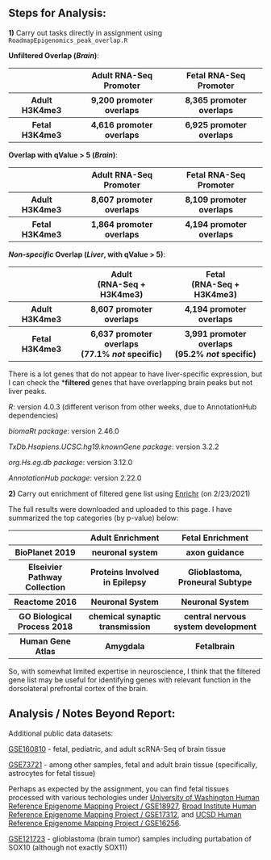 ## Steps for Analysis:

**1)** Carry out tasks directly in assignment using `RoadmapEpigenomics_peak_overlap.R`

**Unfiltered Overlap (*Brain*)**:

<table>
  <tbody>
    <tr>
      <th align="center"></th>
      <th align="center"><b>Adult RNA-Seq Promoter</b></th>
	  <th align="center"><b>Fetal RNA-Seq Promoter</b></th>
    </tr>
     <tr>
      <th align="center"><b>Adult H3K4me3</b></th>
      <th align="center">9,200 promoter overlaps</th>
	  <th align="center">8,365 promoter overlaps</th>
    </tr>
     <tr>
      <th align="center"><b>Fetal H3K4me3</b></th>
      <th align="center">4,616 promoter overlaps</th>
	  <th align="center">6,925 promoter overlaps</th>
    </tr>
</tbody>
</table>

**Overlap with qValue > 5 (*Brain*)**:

<table>
  <tbody>
    <tr>
      <th align="center"></th>
      <th align="center"><b>Adult RNA-Seq Promoter</b></th>
	  <th align="center"><b>Fetal RNA-Seq Promoter</b></th>
    </tr>
     <tr>
      <th align="center"><b>Adult H3K4me3</b></th>
      <th align="center">8,607 promoter overlaps</th>
	  <th align="center">8,109 promoter overlaps</th>
    </tr>
     <tr>
      <th align="center"><b>Fetal H3K4me3</b></th>
      <th align="center">1,864 promoter overlaps</th>
	  <th align="center">4,194 promoter overlaps</th>
    </tr>
</tbody>
</table>

***Non-specific* Overlap (*Liver*, with qValue > 5)**:

<table>
  <tbody>
    <tr>
      <th align="center"></th>
      <th align="center"><b>Adult<br>(RNA-Seq + H3K4me3)</b></th>
	  <th align="center"><b>Fetal<br>(RNA-Seq + H3K4me3)</b></th>
    </tr>
     <tr>
      <th align="center"><b>Adult H3K4me3</b></th>
      <th align="center">8,607 promoter overlaps</th>
	  <th align="center">4,194 promoter overlaps</th>
    </tr>
     <tr>
      <th align="center"><b>Fetal H3K4me3</b></th>
	     <th align="center">6,637 promoter overlaps<br>(77.1% <i>not</i> specific)</th>
	<th align="center"> 3,991 promoter overlaps<br>(95.2% <i>not</i> specific)</th>
    </tr>
</tbody>
</table>

There is a lot genes that do not appear to have liver-specific expression, but I can check the ***filtered** genes that have overlapping brain peaks but not liver peaks.

*R*: version 4.0.3 (different verison from other weeks, due to AnnotationHub dependencies)

*biomaRt package*: version 2.46.0

*TxDb.Hsapiens.UCSC.hg19.knownGene package*: version 3.2.2

*org.Hs.eg.db package*: version 3.12.0

*AnnotationHub package*: version 2.22.0

**2)** Carry out enrichment of filtered gene list using [Enrichr](https://maayanlab.cloud/Enrichr/) (on 2/23/2021)

The full results were downloaded and uploaded to this page.  I have summarized the top categories (by p-value) below:

<table>
  <tbody>
    <tr>
      <th align="center"></th>
      <th align="center"><b>Adult Enrichment</b></th>
	<th align="center"><b>Fetal Enrichment</b></th>
    </tr>
     <tr>
      <th align="center"><b>BioPlanet 2019</b></th>
      <th align="center">neuronal system</th>
	<th align="center">axon guidance</th>
    </tr>
     <tr>
      <th align="center"><b>Elseivier Pathway Collection</b></th>
      <th align="center">Proteins Involved in Epilepsy</th>
	<th align="center">Glioblastoma, Proneural Subtype</th>
    </tr>
     <tr>
      <th align="center"><b>Reactome 2016</b></th>
      <th align="center">Neuronal System</th>
	<th align="center">Neuronal System</th>
    </tr>
     <tr>
      <th align="center"><b>GO Biological Process 2018</b></th>
      <th align="center">chemical synaptic transmission</th>
	<th align="center">central nervous system development</th>
    </tr>
     <tr>
      <th align="center"><b>Human Gene Atlas</b></th>
      <th align="center">Amygdala</th>
	<th align="center">Fetalbrain</th>
    </tr>
</tbody>
</table>

So, with somewhat limited expertise in neuroscience, I think that the filtered gene list may be useful for identifying genes with relevant function in the dorsolateral prefrontal cortex of the brain.

## Analysis / Notes Beyond Report:

Additional public data datasets:

[GSE160810](https://www.ncbi.nlm.nih.gov/geo/query/acc.cgi?acc=GSE160810) - fetal, pediatric, and adult scRNA-Seq of brain tissue

[GSE73721](https://www.ncbi.nlm.nih.gov/geo/query/acc.cgi?acc=GSE73721) - among other samples, fetal and adult brain tissue (specifically, astrocytes for fetal tissue)

Perhaps as expected by the assignment, you can find fetal tissues processed with various techologies under [University of Washington Human Reference Epigenome Mapping Project / GSE18927](https://www.ncbi.nlm.nih.gov/geo/query/acc.cgi?acc=GSE18927), [Broad Institute Human Reference Epigenome Mapping Project / GSE17312](https://www.ncbi.nlm.nih.gov/geo/query/acc.cgi?acc=GSE17312), and [	UCSD Human Reference Epigenome Mapping Project / GSE16256](https://www.ncbi.nlm.nih.gov/geo/query/acc.cgi?acc=GSE16256).

[GSE121723](https://www.ncbi.nlm.nih.gov/geo/query/acc.cgi?acc=GSE121723) - glioblastoma (brain tumor) samples including purtabation of SOX10 (although not exactly SOX11)
